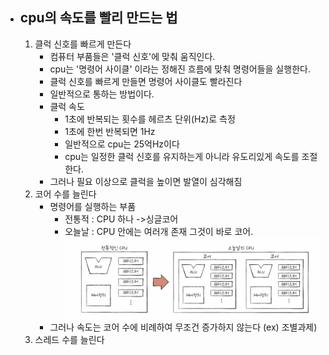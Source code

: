 - ## cpu의 속도를 빨리 만드는 법
	1. 클럭 신호를 빠르게 만든다
		- 컴퓨터 부품들은 '클럭 신호'에 맞춰 움직인다.
		- cpu는 '명령어 사이클' 이라는 정해진 흐름에 맞춰 명령어들을 실행한다.
		- 클럭 신호를 빠르게 만들면 명령어 사이클도 빨라진다
		- 일반적으로 통하는 방법이다.
		- 클럭 속도
			- 1초에 반복되는 횟수를 헤르츠 단위(Hz)로 측정
			- 1초에 한번 반복되면 1Hz
			- 일반적으로 cpu는 25억Hz이다
			- cpu는 일정한 클럭 신호를 유지하는게 아니라 유도리있게 속도를 조절한다.
		- 그러나 필요 이상으로 클럭을 높이면 발열이 심각해짐
	2. 코어 수를 늘린다
		- 명령어를 실행하는 부품
			- 전통적 : CPU 하나 ->싱글코어 
			- 오늘날 : CPU 안에는 여러개 존재 그것이 바로 코어.
				![](../picture/Screenshot%201.png)
		- 그러나 속도는 코어 수에 비례하여 무조건 증가하지 않는다 (ex) 조별과제)
	3. 스레드 수를 늘린다
	
	